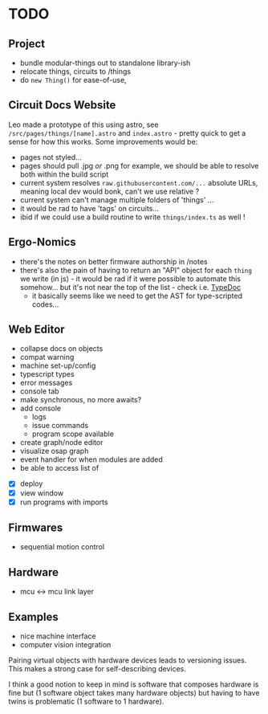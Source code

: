 # TODO

## Project

- bundle modular-things out to standalone library-ish 
- relocate things, circuits to /things 
- do `new Thing()` for ease-of-use, 

## Circuit Docs Website 

Leo made a prototype of this using astro, see `/src/pages/things/[name].astro` and `index.astro` - pretty quick to get a sense for how this works. Some improvements would be:

- pages not styled... 
- pages should pull .jpg *or* .png for example, we should be able to resolve both within the build script 
- current system resolves `raw.githubusercontent.com/...` absolute URLs, meaning local dev would bonk, can't we use relative ? 
- current system can't manage multiple folders of 'things' ... 
- it would be rad to have 'tags' on circuits... 
- ibid if we could use a build routine to write `things/index.ts` as well ! 

## Ergo-Nomics

- there's the notes on better firmware authorship in /notes 
- there's also the pain of having to return an "API" object for each `thing` we write (in js) - it would be rad if it were possible to automate this somehow... but it's not near the top of the list - check i.e. [TypeDoc](https://typedoc.org/) 
  - it basically seems like we need to get the AST for type-scripted codes... 

## Web Editor

- collapse docs on objects 
- compat warning
- machine set-up/config
- typescript types
- error messages
- console tab
- make synchronous, no more awaits?
- add console
  - logs
  - issue commands
  - program scope available
- create graph/node editor
- visualize osap graph
- event handler for when modules are added
- be able to access list of 
- [x] deploy
- [x] view window
- [x] run programs with imports

## Firmwares

- sequential motion control

## Hardware

- mcu <-> mcu link layer

## Examples

- nice machine interface
- computer vision integration

Pairing virtual objects with hardware devices leads to versioning issues. This makes a strong case for self-describing devices.

I think a good notion to keep in mind is software that composes hardware is fine but (1 software object takes many hardware objects) but having to have twins is problematic (1 software to 1 hardware).
